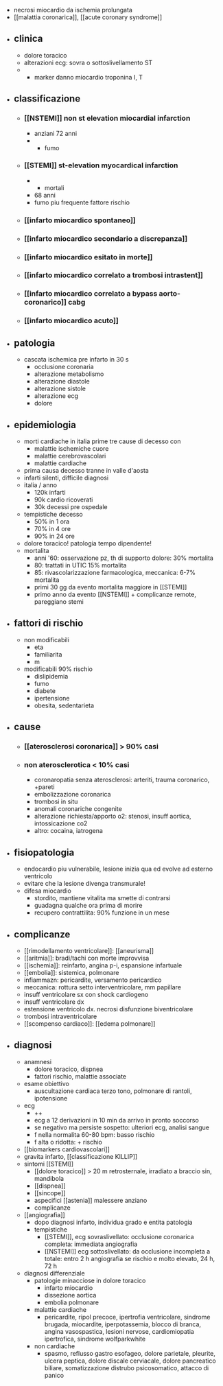 - necrosi miocardio da ischemia prolungata
- [[malattia coronarica]], [[acute coronary syndrome]]
- ## clinica
	- dolore toracico
	- alterazioni ecg: sovra o sottoslivellamento ST
	- + marker danno miocardio troponina I, T
- ## classificazione
	- ### [[NSTEMI]] non st elevation miocardial infarction
		- anziani 72 anni
		- - fumo
	- ### [[STEMI]] st-elevation myocardical infarction
		- - mortali
		- 68 anni
		- fumo piu frequente fattore rischio
	- ### [[infarto miocardico spontaneo]]
	- ### [[infarto miocardico secondario a discrepanza]]
	- ### [[infarto miocardico esitato in morte]]
	- ### [[infarto miocardico correlato a trombosi intrastent]]
	- ### [[infarto miocardico correlato a bypass aorto-coronarico]] cabg
	- ### [[infarto miocardico acuto]]
- ## patologia
	- cascata ischemica pre infarto in 30 s
		- occlusione coronaria
		- alterazione metabolismo
		- alterazione diastole
		- alterazione sistole
		- alterazione ecg
		- dolore
- ## epidemiologia
	- morti cardiache in italia prime tre cause di decesso con
		- malattie ischemiche cuore
		- malattie cerebrovascolari
		- malattie cardiache
	- prima causa decesso tranne in valle d'aosta
	- infarti silenti, difficile diagnosi
	- italia / anno
		- 120k infarti
		- 90k cardio ricoverati
		- 30k decessi pre ospedale
	- tempistiche decesso
		- 50% in 1 ora
		- 70% in 4 ore
		- 90% in 24 ore
	- dolore toracico! patologia tempo dipendente!
	- mortalita
		- anni '60: osservazione pz, th di supporto dolore: 30% mortalita
		- 80: trattati in UTIC 15% mortalita
		- 85: rivascolarizzazione farmacologica, meccanica: 6-7% mortalita
		- primi 30 gg da evento mortalita maggiore in [[STEMI]]
		- primo anno da evento [[NSTEMI]] + complicanze remote, pareggiano stemi
- ## fattori di rischio
	- non modificabili
		- eta
		- familiarita
		- m
	- modificabili 90% rischio
		- dislipidemia
		- fumo
		- diabete
		- ipertensione
		- obesita, sedentarieta
- ## cause
	- ### [[aterosclerosi coronarica]] > 90% casi
	- ### non aterosclerotica < 10% casi
		- coronaropatia senza aterosclerosi: arteriti, trauma coronarico, +pareti
		- embolizzazione coronarica
		- trombosi in situ
		- anomali coronariche congenite
		- alterazione richiesta/apporto o2: stenosi, insuff aortica, intossicazione co2
		- altro: cocaina, iatrogena
- ## fisiopatologia
	- endocardio piu vulnerabile, lesione inizia qua ed evolve ad esterno ventricolo
	- evitare che la lesione divenga transmurale!
	- difesa miocardio
		- stordito, mantiene vitalita ma smette di contrarsi
		- guadagna qualche ora prima di morire
		- recupero contrattilita: 90% funzione in un mese
- ## complicanze
	- [[rimodellamento ventricolare]]: [[aneurisma]]
	- [[aritmia]]: bradi/tachi con morte improvvisa
	- [[ischemia]]: reinfarto, angina p-i, espansione infartuale
	- [[embolia]]: sistemica, polmonare
	- infiammazn: pericardite, versamento pericardico
	- meccanica: rottura setto interventricolare, mm papillare
	- insuff ventricolare sx con shock cardiogeno
	- insuff ventricolare dx
	- estensione ventricolo dx. necrosi disfunzione biventricolare
	- trombosi intraventricolare
	- [[scompenso cardiaco]]: [[edema polmonare]]
- ## diagnosi
	- anamnesi
		- dolore toracico, dispnea
		- fattori rischio, malattie associate
	- esame obiettivo
		- auscultazione cardiaca terzo tono, polmonare di rantoli, ipotensione
	- ecg
		- ++
		- ecg a 12 derivazioni in 10 min da arrivo in pronto soccorso
		- se negativo ma persiste sospetto: ulteriori ecg, analisi sangue
		- f nella normalita 60-80 bpm: basso rischio
		- f alta o ridotta: + rischio
	- [[biomarkers cardiovascolari]]
	- gravita infarto,  [[classificazione KILLIP]]
	- sintomi [[STEMI]]
		- [[dolore toracico]] > 20 m retrosternale, irradiato a braccio sin, mandibola
		- [[dispnea]]
		- [[sincope]]
		- aspecifici [[astenia]] malessere anziano
		- complicanze
	- [[angiografia]]
		- dopo diagnosi infarto, individua grado e entita patologia
		- tempistiche
			- [[STEMI]], ecg sovraslivellato: occlusione coronarica completa: immediata angiografia
			- [[NSTEMI]] ecg sottoslivellato: da occlusione incompleta a totale: entro 2 h angiografia se rischio e molto elevato, 24 h, 72 h
	- diagnosi differenziale
		- patologie minacciose in dolore toracico
			- infarto miocardio
			- dissezione aortica
			- embolia polmonare
		- malattie cardiache
			- pericardite, ripol precoce, ipertrofia ventricolare, sindrome brugada, miocardite, iperpotassemia, blocco di branca, angina vasospastica, lesioni nervose, cardiomiopatia ipertrofica, sindrome wolfparkwhite
		- non cardiache
			- spasmo, reflusso gastro esofageo, dolore parietale, pleurite, ulcera peptica, dolore discale cerviacale, dolore pancreatico biliare, somatizzazione distrubo psicosomatico, attacco di panico